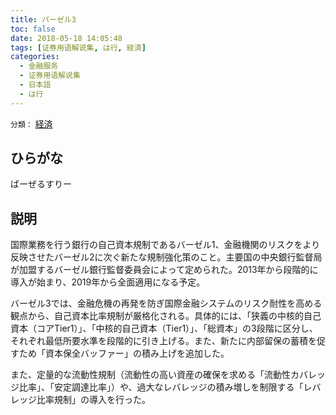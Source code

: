 ```yaml
---
title: バーゼル3
toc: false
date: 2018-05-18 14:05:48
tags: [证券用语解说集, は行, 経済]
categories:
  - 金融服务
  - 证券用语解说集
  - 日本語
  - は行
---
```


`分類：` [経済](/tags/経済/)

## ひらがな

ばーぜるすりー

## 説明

国際業務を行う銀行の自己資本規制であるバーゼル1、金融機関のリスクをより反映させたバーゼル2に次ぐ新たな規制強化策のこと。主要国の中央銀行監督局が加盟するバーゼル銀行監督委員会によって定められた。2013年から段階的に導入が始まり、2019年から全面適用になる予定。

バーゼル3では、金融危機の再発を防ぎ国際金融システムのリスク耐性を高める観点から、自己資本比率規制が厳格化される。具体的には、「狭義の中核的自己資本（コアTier1）」、「中核的自己資本（Tier1）」、「総資本」の3段階に区分し、それぞれ最低所要水準を段階的に引き上げる。また、新たに内部留保の蓄積を促すため「資本保全バッファー」の積み上げを追加した。

また、定量的な流動性規制（流動性の高い資産の確保を求める「流動性カバレッジ比率」、「安定調達比率」）や、過大なレバレッジの積み増しを制限する「レバレッジ比率規制」の導入を行った。
